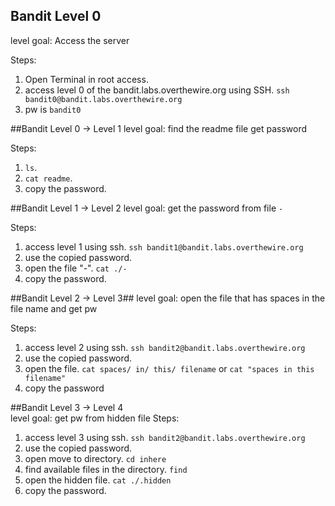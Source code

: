 ## Bandit Level 0 ##
level goal: Access the server

Steps:

1. Open Terminal in root access.
2. access level 0 of the bandit.labs.overthewire.org using SSH.
  `ssh bandit0@bandit.labs.overthewire.org`
3. pw is `bandit0`


##Bandit Level 0 → Level 1
level goal: find the readme file get password

Steps:

1. `ls`.
2. `cat readme`.
3. copy the password.

##Bandit Level 1 → Level 2
level goal: get the password from file `-` 

Steps:

1. access level 1 using ssh.
 `ssh bandit1@bandit.labs.overthewire.org`
2. use the copied password.
3. open the file "-".
	`cat ./-`
4. copy the password.

##Bandit Level 2 → Level 3##
level goal: open the file that has spaces in the file name and get pw 

Steps:

1. access level 2 using ssh.
 `ssh bandit2@bandit.labs.overthewire.org`
2. use the copied password.
3. open the file.
`cat spaces/ in/ this/ filename`
or
`cat "spaces in this filename"`
4. copy the password

##Bandit Level 3 → Level 4  
level goal: get pw from hidden file
Steps:

1. access level 3 using ssh.
 `ssh bandit2@bandit.labs.overthewire.org`
2. use the copied password.
3. open move to directory.
`cd inhere`
4. find available files in the directory.
`find`
5. open the hidden file.
`cat ./.hidden`
6. copy the password.

